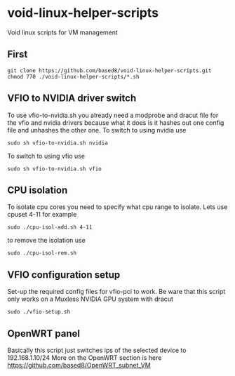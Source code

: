 # void-linux-helper-scripts
Void linux scripts for VM management

## First
```
git clone https://github.com/based8/void-linux-helper-scripts.git
chmod 770 ./void-linux-helper-scripts/*.sh
```


## VFIO to NVIDIA driver switch
To use vfio-to-nvidia.sh you already need a modprobe and dracut file for the vfio and nvidia drivers because what it does is it hashes out one config file and unhashes the other one.
To switch to using nvidia use
```
sudo sh vfio-to-nvidia.sh nvidia
```
To switch to using vfio use
```
sudo sh vfio-to-nvidia.sh vfio
```
## CPU isolation
To isolate cpu cores you need to specify what cpu range to isolate.
Lets use cpuset 4-11 for example
```
sudo ./cpu-isol-add.sh 4-11
```
to remove the isolation use
```
sudo ./cpu-isol-rem.sh
```
## VFIO configuration setup
Set-up the required config files for vfio-pci to work. Be ware that this script only works on a Muxless NVIDIA GPU system with dracut
```
sudo ./vfio-setup.sh
```
## OpenWRT panel
Basically this script just switches ips of the selected device to 192.168.1.10/24
More on the OpenWRT section is here https://github.com/based8/OpenWRT_subnet_VM
